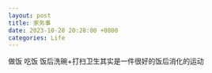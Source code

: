 ```yaml
---
layout: post
title: 家务事
date: 2023-10-28 20:28:00 +0800
categories: Life
---
```

做饭
吃饭
饭后洗碗+打扫卫生其实是一件很好的饭后消化的运动
